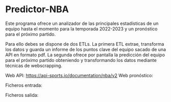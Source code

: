 # Predictor-NBA

Este programa ofrece un analizador de las principales estadísticas de un equipo hasta el momento para la temporada 2022-2023 y un pronóstico para el próximo partido.

Para ello debes se dispone de dos ETLs. La primera ETL extrae, transforma los datos y guarda un informe de los puntos clave del equipo sacado de una API en formato pdf. La segunda ofrece por pantalla la predicción del equipo para el próximo partido obteniendo y transformando los datos mediante técnicas de webscrapping.

Web API: https://api-sports.io/documentation/nba/v2
Web pronóstico:

Ficheros entrada:

Ficheros salida:

